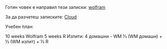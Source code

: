 Готин човек е направил тези записки: 
[wolfram](https://github.com/socratica/wolfram/tree/06aa3ecc0a829e17ba60650ff6dc168aaee5c584/lessons)

За да разчетеш записките: [Cloud](https://www.wolframcloud.com/)

Учебен план:

10 weeks Wolfram
5 weeks R
Изпити: 
    4 домашни  -  WM
    ⅓ (WM домашн) + ⅓  (WM изпит) + ⅓ R


    
